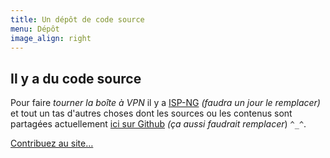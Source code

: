```yaml
---
title: Un dépôt de code source
menu: Dépôt
image_align: right
---
```


## Il y a du **code source**

Pour faire _tourner la boîte à VPN_ il y a [ISP-NG](https://github.com/Neutrinet/ISP-ng) _(faudra un jour le remplacer)_ et tout un tas d'autres choses dont les sources ou les contenus sont partagées actuellement [ici sur Github](https://github.com/Neutrinet) _(ça aussi faudrait remplacer_) `^_^`. 

[Contribuez au site…](https://github.com/Neutrinet/site-neutrinet-beta?classes=btn,btn-primary,btn-lg)
